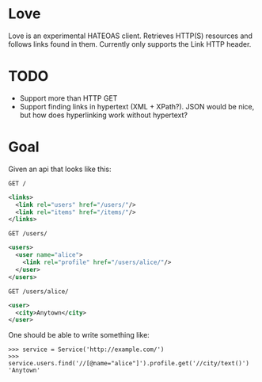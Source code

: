 # Love
Love is an experimental HATEOAS client. Retrieves HTTP(S) resources and follows links
found in them. Currently only supports the Link HTTP header.


# TODO
- Support more than HTTP GET
- Support finding links in hypertext (XML + XPath?). JSON would be nice, but
  how does hyperlinking work without hypertext?

# Goal



Given an api that looks like this:

    GET /

```xml
<links>
  <link rel="users" href="/users/"/>
  <link rel="items" href="/items/"/>
</links>
```


    GET /users/

```xml
<users>
  <user name="alice">
    <link rel="profile" href="/users/alice/"/>
  </user>
</users>
```



    GET /users/alice/

```xml
<user>
  <city>Anytown</city>
</user>
```


One should be able to write something like:

    >>> service = Service('http://example.com/')
    >>> service.users.find('//[@name="alice"]').profile.get('//city/text()')
    'Anytown'
